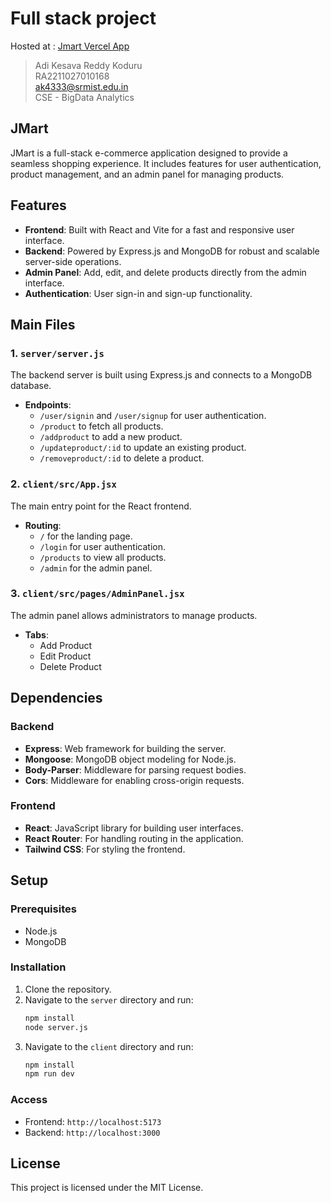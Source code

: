 # Full stack project

Hosted at : [Jmart Vercel App](https://j-mart-git-master-adikesava9706s-projects.vercel.app/)

> Adi Kesava Reddy Koduru \
> RA2211027010168 \
> ak4333@srmist.edu.in \
> CSE - BigData Analytics

## JMart

JMart is a full-stack e-commerce application designed to provide a seamless shopping experience. It includes features for user authentication, product management, and an admin panel for managing products.

## Features

- **Frontend**: Built with React and Vite for a fast and responsive user interface.
- **Backend**: Powered by Express.js and MongoDB for robust and scalable server-side operations.
- **Admin Panel**: Add, edit, and delete products directly from the admin interface.
- **Authentication**: User sign-in and sign-up functionality.

## Main Files

### 1. `server/server.js`

The backend server is built using Express.js and connects to a MongoDB database.

- **Endpoints**:
  - `/user/signin` and `/user/signup` for user authentication.
  - `/product` to fetch all products.
  - `/addproduct` to add a new product.
  - `/updateproduct/:id` to update an existing product.
  - `/removeproduct/:id` to delete a product.

### 2. `client/src/App.jsx`

The main entry point for the React frontend.

- **Routing**:
  - `/` for the landing page.
  - `/login` for user authentication.
  - `/products` to view all products.
  - `/admin` for the admin panel.

### 3. `client/src/pages/AdminPanel.jsx`

The admin panel allows administrators to manage products.

- **Tabs**:
  - Add Product
  - Edit Product
  - Delete Product

## Dependencies

### Backend

- **Express**: Web framework for building the server.
- **Mongoose**: MongoDB object modeling for Node.js.
- **Body-Parser**: Middleware for parsing request bodies.
- **Cors**: Middleware for enabling cross-origin requests.

### Frontend

- **React**: JavaScript library for building user interfaces.
- **React Router**: For handling routing in the application.
- **Tailwind CSS**: For styling the frontend.

## Setup

### Prerequisites

- Node.js
- MongoDB

### Installation

1. Clone the repository.
2. Navigate to the `server` directory and run:
   ```bash
   npm install
   node server.js
   ```
3. Navigate to the `client` directory and run:
   ```bash
   npm install
   npm run dev
   ```

### Access

- Frontend: `http://localhost:5173`
- Backend: `http://localhost:3000`

## License

This project is licensed under the MIT License.
